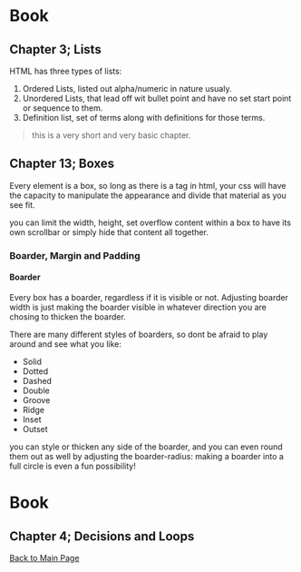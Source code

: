 # Book
## Chapter 3; Lists
HTML has three types of lists:
1. Ordered Lists, listed out alpha/numeric in nature usualy. 
1. Unordered Lists, that lead off wit bullet point and have no set start point or sequence to them.
1. Definition list, set of terms along with definitions for those terms.

> this is a very short and very basic chapter.
## Chapter 13; Boxes
Every element is a box, so long as there is a tag in html, your css will have the capacity to manipulate the appearance and divide that material as you see fit.  

you can limit the width, height, set overflow content within a box to have its own scrollbar or simply hide that content all together.  

### Boarder, Margin and Padding
#### Boarder
Every box has a boarder, regardless if it is visible or not. Adjusting boarder width is just making the boarder visible in whatever direction you are chosing to thicken the boarder.  

There are many different styles of boarders, so dont be afraid to play around and see what you like:
- Solid
- Dotted
- Dashed
- Double
- Groove
- Ridge
- Inset
- Outset

you can style or thicken any side of the boarder, and you can even round them out as well by adjusting the boarder-radius:  making a boarder into a full circle is even a fun possibility!
# Book
## Chapter 4; Decisions and Loops


[Back to Main Page](../README.md)